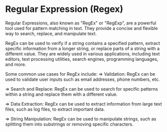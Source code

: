 # Regular Expression (Regex)

Regular Expressions, also known as "RegEx" or "RegExp", are a powerful tool used for pattern matching in text. They provide a concise and flexible way to search, replace, and manipulate text.

RegEx can be used to verify if a string contains a specified pattern, extract specific information from a longer string, or replace parts of a string with a different value. They are widely used in various applications, including text editors, text processing utilities, search engines, programming languages, and more.

Some common use cases for RegEx include:
=> Validation: RegEx can be used to validate user inputs such as email addresses, phone numbers, etc.

=> Search and Replace: RegEx can be used to search for specific patterns within a string and replace them with a different value.

=> Data Extraction: RegEx can be used to extract information from large text files, such as log files, to extract important data.

=> String Manipulation: RegEx can be used to manipulate strings, such as splitting them into substrings or removing specific characters.
